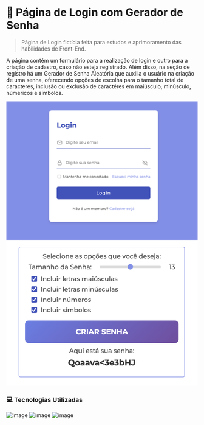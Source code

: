 # 🎲 Página de Login com Gerador de Senha

> Página de Login fictícia feita para estudos e aprimoramento das habilidades de Front-End. 

A página contém um formulário para a realização de login e outro para a criação de cadastro, caso não esteja registrado. Além disso, na seção de registro há um Gerador de Senha Aleatória que auxilia o usuário na criação de uma senha, oferecendo opções de escolha para o tamanho total de caracteres, inclusão ou exclusão de caractéres em maiúsculo, minúsculo, númericos e símbolos. 

![preview](./img/screenshot-desktop.png)
![preview](./img/screenshot-desktop2.png)

### 💻 Tecnologias Utilizadas
![image](https://img.shields.io/badge/HTML5-E34F26?style=for-the-badge&logo=html5&logoColor=white) ![image](https://img.shields.io/badge/CSS3-1572B6?style=for-the-badge&logo=css3&logoColor=white) ![image](https://img.shields.io/badge/JavaScript-F7DF1E?style=for-the-badge&logo=javascript&logoColor=black)

